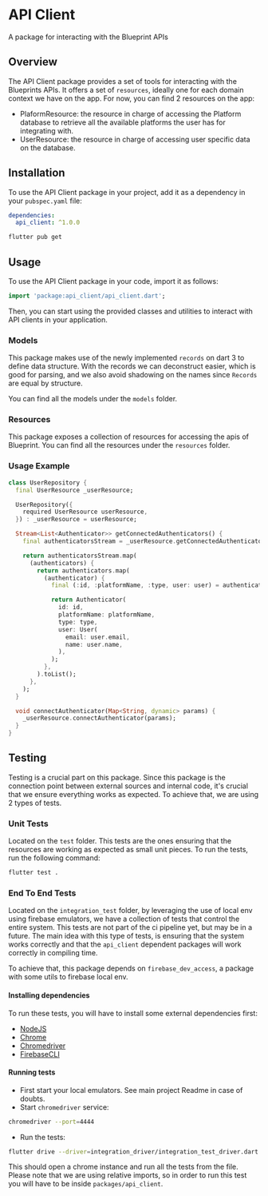 # API Client

A package for interacting with the Blueprint APIs

## Overview

The API Client package provides a set of tools for interacting with the Blueprints APIs. It offers a set of `resources`, ideally one for each domain context we have on the app. For now, you can find 2 resources on the app:

- PlaformResource: the resource in charge of accessing the Platform database to retrieve all the available platforms the user has for integrating with.
- UserResource: the resource in charge of accessing user specific data on the database. 


## Installation

To use the API Client package in your project, add it as a dependency in your `pubspec.yaml` file:
```yaml
dependencies:
  api_client: ^1.0.0
```

```bash
flutter pub get
```

## Usage
To use the API Client package in your code, import it as follows:
```dart
import 'package:api_client/api_client.dart';
```


Then, you can start using the provided classes and utilities to interact with API clients in your application. 

### Models

This package makes use of the newly implemented `records` on dart 3 to define data structure. With the records we can deconstruct easier, which is good for parsing, and we also avoid shadowing on the names since `Records` are equal by structure. 

You can find all the models under the `models` folder.


### Resources

This package exposes a collection of resources for accessing the apis of Blueprint. You can find all the resources under the `resources` folder. 

### Usage Example
```dart
class UserRepository {
  final UserResource _userResource;

  UserRepository({
    required UserResource userResource,
  }) : _userResource = userResource;

  Stream<List<Authenticator>> getConnectedAuthenticators() {
    final authenticatorsStream = _userResource.getConnectedAuthenticators();

    return authenticatorsStream.map(
      (authenticators) {
        return authenticators.map(
          (authenticator) {
            final (:id, :platformName, :type, user: user) = authenticator;

            return Authenticator(
              id: id,
              platformName: platformName,
              type: type,
              user: User(
                email: user.email,
                name: user.name,
              ),
            );
          },
        ).toList();
      },
    );
  }

  void connectAuthenticator(Map<String, dynamic> params) {
    _userResource.connectAuthenticator(params);
  }
}
```

## Testing

Testing is a crucial part on this package. Since this package is the connection point between external sources and internal code, it's crucial that we ensure everything works as expected. To achieve that, we are using 2 types of tests. 


### Unit Tests

Located on the `test` folder. This tests are the ones ensuring that the resources are working as expected as small unit pieces. 
To run the tests, run the following command:
```bash
flutter test .
```

### End To End Tests

Located on the `integration_test` folder, by leveraging the use of local env using firebase emulators, we have a collection of tests that control the entire system. This tests are not part of the ci pipeline yet, but may be in a future. The main idea with this type of tests, is ensuring that the system works correctly and that the `api_client` dependent packages will work correctly in compiling time. 

To achieve that, this package depends on `firebase_dev_access`, a package with some utils to firebase local env.

#### Installing dependencies

To run these tests, you will have to install some external dependencies first:

- [NodeJS](https://nodejs.org/en/download/)
- [Chrome](https://www.google.com/chrome/)
- [Chromedriver](https://sites.google.com/chromium.org/driver/)
- [FirebaseCLI](https://firebase.google.com/docs/cli)

#### Running tests

- First start your local emulators. See main project Readme in case of doubts.
- Start `chromedriver` service: 

```bash 
chromedriver --port=4444
```

- Run the tests:
```bash
flutter drive --driver=integration_driver/integration_test_driver.dart --target=integration_test/main.dart --dart-define-from-file=../.././firebase.json  -d chrome
```

This should open a chrome instance and run all the tests from the file. Please note that we are using relative imports, so in order to run this test you will have to be inside `packages/api_client`. 

